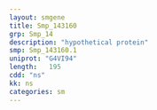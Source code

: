 ```yaml
---
layout: smgene
title: Smp_143160
grp: Smp_14
description: "hypothetical protein"
smp: Smp_143160.1
uniprot: "G4VI94"
length:   195
cdd: "ns"
kk: ns
categories: sm
---
```

